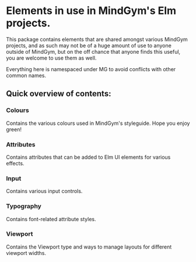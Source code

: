 # Elements in use in MindGym's Elm projects.

This package contains elements that are shared amongst various MindGym projects, and as such may not be of a huge amount of use to anyone outside of MindGym, but on the off chance that anyone finds this useful, you are welcome to use them as well.

Everything here is namespaced under MG to avoid conflicts with other common names. 

## Quick overview of contents: 

### Colours

Contains the various colours used in MindGym's styleguide. Hope you enjoy green!

### Attributes 

Contains attributes that can be added to Elm UI elements for various effects.

### Input

Contains various input controls.

### Typography

Contains font-related attribute styles.

### Viewport 

Contains the Viewport type and ways to manage layouts for different viewport widths.
